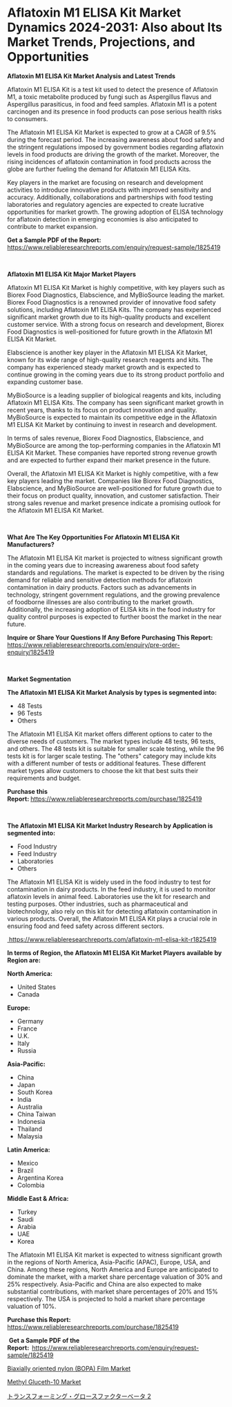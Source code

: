 <p><h1>Aflatoxin M1 ELISA Kit Market Dynamics 2024-2031: Also about Its Market Trends, Projections, and Opportunities</h1></p><p><strong>Aflatoxin M1 ELISA Kit Market Analysis and Latest Trends</strong></p>
<p><p>Aflatoxin M1 ELISA Kit is a test kit used to detect the presence of Aflatoxin M1, a toxic metabolite produced by fungi such as Aspergillus flavus and Aspergillus parasiticus, in food and feed samples. Aflatoxin M1 is a potent carcinogen and its presence in food products can pose serious health risks to consumers.</p><p>The Aflatoxin M1 ELISA Kit Market is expected to grow at a CAGR of 9.5% during the forecast period. The increasing awareness about food safety and the stringent regulations imposed by government bodies regarding aflatoxin levels in food products are driving the growth of the market. Moreover, the rising incidences of aflatoxin contamination in food products across the globe are further fueling the demand for Aflatoxin M1 ELISA Kits.</p><p>Key players in the market are focusing on research and development activities to introduce innovative products with improved sensitivity and accuracy. Additionally, collaborations and partnerships with food testing laboratories and regulatory agencies are expected to create lucrative opportunities for market growth. The growing adoption of ELISA technology for aflatoxin detection in emerging economies is also anticipated to contribute to market expansion.</p></p>
<p><strong>Get a Sample PDF of the Report:&nbsp;</strong> <a href="https://www.reliableresearchreports.com/enquiry/request-sample/1825419">https://www.reliableresearchreports.com/enquiry/request-sample/1825419</a></p>
<p>&nbsp;</p>
<p><strong>Aflatoxin M1 ELISA Kit Major Market Players</strong></p>
<p><p>Aflatoxin M1 ELISA Kit Market is highly competitive, with key players such as Biorex Food Diagnostics, Elabscience, and MyBioSource leading the market. Biorex Food Diagnostics is a renowned provider of innovative food safety solutions, including Aflatoxin M1 ELISA Kits. The company has experienced significant market growth due to its high-quality products and excellent customer service. With a strong focus on research and development, Biorex Food Diagnostics is well-positioned for future growth in the Aflatoxin M1 ELISA Kit Market.</p><p>Elabscience is another key player in the Aflatoxin M1 ELISA Kit Market, known for its wide range of high-quality research reagents and kits. The company has experienced steady market growth and is expected to continue growing in the coming years due to its strong product portfolio and expanding customer base.</p><p>MyBioSource is a leading supplier of biological reagents and kits, including Aflatoxin M1 ELISA Kits. The company has seen significant market growth in recent years, thanks to its focus on product innovation and quality. MyBioSource is expected to maintain its competitive edge in the Aflatoxin M1 ELISA Kit Market by continuing to invest in research and development.</p><p>In terms of sales revenue, Biorex Food Diagnostics, Elabscience, and MyBioSource are among the top-performing companies in the Aflatoxin M1 ELISA Kit Market. These companies have reported strong revenue growth and are expected to further expand their market presence in the future.</p><p>Overall, the Aflatoxin M1 ELISA Kit Market is highly competitive, with a few key players leading the market. Companies like Biorex Food Diagnostics, Elabscience, and MyBioSource are well-positioned for future growth due to their focus on product quality, innovation, and customer satisfaction. Their strong sales revenue and market presence indicate a promising outlook for the Aflatoxin M1 ELISA Kit Market.</p></p>
<p>&nbsp;</p>
<p><strong>What Are The Key Opportunities For Aflatoxin M1 ELISA Kit Manufacturers?</strong></p>
<p><p>The Aflatoxin M1 ELISA Kit market is projected to witness significant growth in the coming years due to increasing awareness about food safety standards and regulations. The market is expected to be driven by the rising demand for reliable and sensitive detection methods for aflatoxin contamination in dairy products. Factors such as advancements in technology, stringent government regulations, and the growing prevalence of foodborne illnesses are also contributing to the market growth. Additionally, the increasing adoption of ELISA kits in the food industry for quality control purposes is expected to further boost the market in the near future.</p></p>
<p><strong>Inquire or Share Your Questions If Any Before Purchasing This Report:</strong> <a href="https://www.reliableresearchreports.com/enquiry/pre-order-enquiry/1825419">https://www.reliableresearchreports.com/enquiry/pre-order-enquiry/1825419</a></p>
<p>&nbsp;</p>
<p><strong>Market Segmentation</strong></p>
<p><strong>The Aflatoxin M1 ELISA Kit Market Analysis by types is segmented into:</strong></p>
<p><ul><li>48 Tests</li><li>96 Tests</li><li>Others</li></ul></p>
<p><p>The Aflatoxin M1 ELISA Kit market offers different options to cater to the diverse needs of customers. The market types include 48 tests, 96 tests, and others. The 48 tests kit is suitable for smaller scale testing, while the 96 tests kit is for larger scale testing. The "others" category may include kits with a different number of tests or additional features. These different market types allow customers to choose the kit that best suits their requirements and budget.</p></p>
<p><strong>Purchase this Report:&nbsp;</strong><a href="https://www.reliableresearchreports.com/purchase/1825419">https://www.reliableresearchreports.com/purchase/1825419</a></p>
<p>&nbsp;</p>
<p><strong>The Aflatoxin M1 ELISA Kit Market Industry Research by Application is segmented into:</strong></p>
<p><ul><li>Food Industry</li><li>Feed Industry</li><li>Laboratories</li><li>Others</li></ul></p>
<p><p>The Aflatoxin M1 ELISA Kit is widely used in the food industry to test for contamination in dairy products. In the feed industry, it is used to monitor aflatoxin levels in animal feed. Laboratories use the kit for research and testing purposes. Other industries, such as pharmaceutical and biotechnology, also rely on this kit for detecting aflatoxin contamination in various products. Overall, the Aflatoxin M1 ELISA Kit plays a crucial role in ensuring food and feed safety across different sectors.</p></p>
<p><a href="https://www.reliableresearchreports.com/aflatoxin-m1-elisa-kit-r1825419">&nbsp;https://www.reliableresearchreports.com/aflatoxin-m1-elisa-kit-r1825419</a></p>
<p><strong>In terms of Region, the Aflatoxin M1 ELISA Kit Market Players available by Region are:</strong></p>
<p>
    <p> <strong> North America: </strong>
        <ul>
            <li>United States</li>
            <li>Canada</li>
        </ul>
        </p> 
    <p> <strong> Europe: </strong>
        <ul>
            <li>Germany</li>
            <li>France</li>
            <li>U.K.</li>
            <li>Italy</li>
            <li>Russia</li>
        </ul>
        </p> 
    <p> <strong> Asia-Pacific: </strong>
        <ul>
            <li>China</li>
            <li>Japan</li>
            <li>South Korea</li>
            <li>India</li>
            <li>Australia</li>
            <li>China Taiwan</li>
            <li>Indonesia</li>
            <li>Thailand</li>
            <li>Malaysia</li>
        </ul>
        </p> 
    <p> <strong> Latin America: </strong>
        <ul>
            <li>Mexico</li>
            <li>Brazil</li>
            <li>Argentina Korea</li>
            <li>Colombia</li>
        </ul>
        </p> 
    <p> <strong> Middle East & Africa: </strong>
        <ul>
            <li>Turkey</li>
            <li>Saudi</li>
            <li>Arabia</li>
            <li>UAE</li>
            <li>Korea</li>
        </ul>
    </p>
    </p>
<p><p>The Aflatoxin M1 ELISA Kit market is expected to witness significant growth in the regions of North America, Asia-Pacific (APAC), Europe, USA, and China. Among these regions, North America and Europe are anticipated to dominate the market, with a market share percentage valuation of 30% and 25% respectively. Asia-Pacific and China are also expected to make substantial contributions, with market share percentages of 20% and 15% respectively. The USA is projected to hold a market share percentage valuation of 10%.</p></p>
<p><strong>Purchase this Report: </strong><a href="https://www.reliableresearchreports.com/purchase/1825419">https://www.reliableresearchreports.com/purchase/1825419</a></p>
<p>&nbsp;<strong>Get a Sample PDF of the Report:&nbsp;&nbsp;</strong><a href="https://www.reliableresearchreports.com/enquiry/request-sample/1825419">https://www.reliableresearchreports.com/enquiry/request-sample/1825419</a></p>
<p><strong></strong></p>
<p><p><a href="https://skillful-vermicelli-b89.notion.site/Biaxially-oriented-nylon-BOPA-Film-Market-Size-Reveals-the-Best-Marketing-Channels-In-Global-Indus-58fbe2e1ddad4652aa9c5f5e5233b705">Biaxially oriented nylon (BOPA) Film Market</a></p><p><a href="https://issuu.com/reportprime-2/docs/methyl-gluceth-10-market-size-2030.pptx">Methyl Gluceth-10 Market</a></p><p><a href="https://github.com/mreklxf44233/Market-Research-Report-List-2/blob/main/784593249412.md">トランスフォーミング・グロースファクターベータ 2</a></p></p>